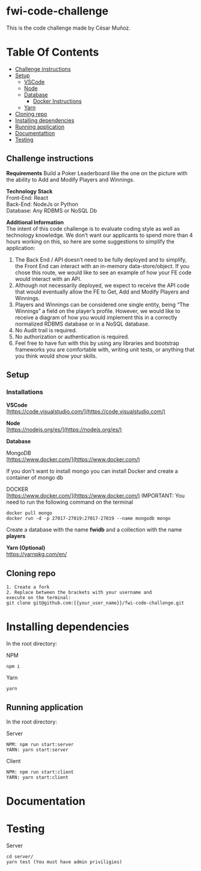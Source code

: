 # fwi-code-challenge

This is the code challenge made by César Muñoz.

# Table Of Contents

- [Challenge instructions](#challengeinstructions)
- [Setup](#setup)
  - [VSCode](#vscode)
  - [Node](#node)
  - [Database](#database)
    - [Docker Instructions](#docker)
  - [Yarn](#yarn)
- [Cloning repo](#cloning-repo)
- [Installing dependencies](#installing-dependencies)
- [Running application](#running-application)
- [Documentattion](#documentation)
- [Testing](#testing)

## Challenge instructions

**Requirements**
Build a Poker Leaderboard like the one on the picture with the ability to Add and Modify Players and
Winnings.

[img]: https://i.imgur.com/BWAhEoO.png

**Technology Stack**  
Front-End: React  
Back-End: NodeJs or Python  
Database: Any RDBMS or NoSQL Db

**Additional Information**  
The intent of this code challenge is to evaluate coding style as well as technology knowledge. We don’t
want our applicants to spend more than 4 hours working on this, so here are some suggestions to
simplify the application:

1. The Back End / API doesn’t need to be fully deployed and to simplify, the Front End can interact
   with an in-memory data-store/object. If you chose this route, we would like to see an example
   of how your FE code would interact with an API.
2. Although not necessarily deployed, we expect to receive the API code that would eventually
   allow the FE to Get, Add and Modify Players and Winnings.
3. Players and Winnings can be considered one single entity, being “The Winnings” a field on the
   player’s profile. However, we would like to receive a diagram of how you would implement this
   in a correctly normalized RDBMS database or in a NoSQL database.
4. No Audit trail is required.
5. No authorization or authentication is required.
6. Feel free to have fun with this by using any libraries and bootstrap frameworks you are
   comfortable with, writing unit tests, or anything that you think would show your skills.

## Setup

### Installations

**VSCode**  
[https://code.visualstudio.com/](https://code.visualstudio.com/)

**Node**  
[https://nodejs.org/es/](https://nodejs.org/es/)

**Database**

MongoDB  
[https://www.docker.com/](https://www.docker.com/)

If you don't want to install mongo you can install Docker and create a container of mongo db

DOCKER  
[https://www.docker.com/](https://www.docker.com/)
IMPORTANT: You need to run the following command on the terminal

```
docker pull mongo
docker run -d -p 27017-27019:27017-27019 --name mongodb mongo
```

Create a database with the name **fwidb**
and a collection with the name **players**

**Yarn (Optional)**  
https://yarnpkg.com/en/

## Cloning repo

```
1. Create a fork
2. Replace between the brackets with your username and
execute on the terminal:
git clone git@github.com:{{your_user_name}}/fwi-code-challenge.git
```

# Installing dependencies

In the root directory:

NPM

```
npm i
```

Yarn

```
yarn
```

## Running application

In the root directory:

Server

```
NPM: npm run start:server
YARN: yarn start:server
```

Client

```
NPM: npm run start:client
YARN: yarn start:client
```

# Documentation

# Testing

Server

```
cd server/
yarn test (You must have admin priviligies)
```
